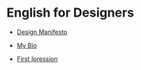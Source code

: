 # English for Designers

- [Design Manifesto](01-design-manifesto/index.md)

- [My Bio](02_first_impression/my-bio.md)

- [First Ipression](02_first_impression/first_impression.md)

